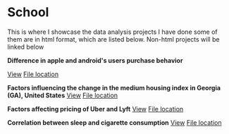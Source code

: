 # School
This is where I showcase the data analysis projects I have done some of them are in html format, which are listed below. Non-html projects will be linked below

**Difference in apple and android's users purchase behavior**

[View](https://htmlpreview.github.io/?https://github.com/jinisrighthere/School/blob/main/Codes/Econ%20220%20lab/Econ220-Lan-Final-Project.html)
[File location](https://github.com/jinisrighthere/School/tree/main/Codes/Econ%20220%20lab)


**Factors influencing the change in the medium housing index in Georgia (GA), United States**
[View](http://htmlpreview.github.io/?https://github.com/jinisrighthere/School/blob/main/Codes/Econ%20320/finalProject.html)
[File location](https://github.com/jinisrighthere/School/tree/main/Codes/Econ%20320)

**Factors affecting pricing of Uber and Lyft**
[View](http://htmlpreview.github.io/?https://github.com/jinisrighthere/School/blob/main/Codes/QTM%20150/QTM150_final.html)
[File location](https://github.com/jinisrighthere/School/tree/main/Codes/QTM%20150)

**Correlation between sleep and cigarette consumption**
[View](https://htmlpreview.github.io/?https://github.com/jinisrighthere/School/blob/main/Codes/QTM%20151/Final-project-151.html)
[File location](https://github.com/jinisrighthere/School/tree/main/Codes/QTM%20151)


